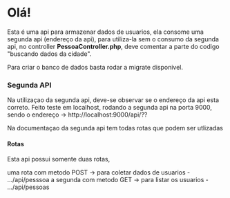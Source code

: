 <h1>Olá!</h1>

Esta é uma api para armazenar dados de usuarios, ela consome uma segunda api (endereço da api), para utiliza-la sem o consumo da segunda api, no controller <strong>PessoaController.php</strong>, deve comentar a parte do codigo "buscando dados da cidade".

Para criar o banco de dados basta rodar a migrate disponivel.

<h3>Segunda API</h3>

Na utilizaçao da segunda api, deve-se observar se o endereço da api esta correto.
Feito teste em localhost, rodando a segunda api na porta 9000, sendo o endereço -> http://localhost:9000/api/??

Na documentaçao da segunda api tem todas rotas que podem ser utlizadas

<h4>Rotas</h4>

Esta api possui somente duas rotas,

uma rota com metodo POST -> para coletar dados de usuarios - .../api/pesssoa
a segunda com metodo GET -> para listar os usuarios - .../api/pessoas
